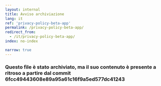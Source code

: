 ```yaml
---
layout: internal
title: Avviso archiviazione
lang: it
ref: 'privacy-policy-beta-app'
permalink: /privacy-policy-beta-app/
redirect_from:
  - /it/privacy-policy-beta-app/
index: no-index

narrow: true
---
```


### Questo file è stato archiviato, ma il suo contenuto è presente a ritroso a partire dal commit 6fcc49443608e89a95a61c16f9a5ed577dc41243
